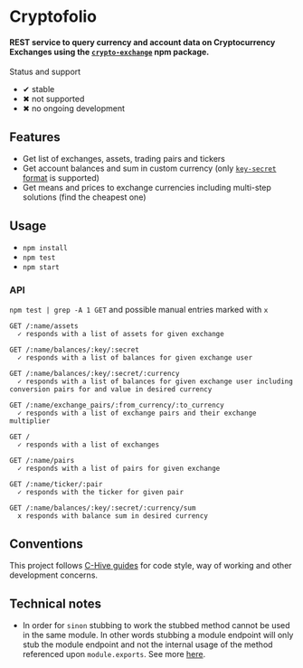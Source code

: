 # Cryptofolio

#### REST service to query currency and account data on Cryptocurrency Exchanges using the [`crypto-exchange`](https://www.npmjs.com/package/crypto-exchange) npm package.

Status and support

- &#x2714; stable
- &#x2716; not supported
- &#x2716; no ongoing development

## Features

- Get list of exchanges, assets, trading pairs and tickers
- Get account balances and sum in custom currency (only [`key-secret` format](https://www.npmjs.com/package/crypto-exchange#authenticated-methods) is supported)
- Get means and prices to exchange currencies including multi-step solutions (find the cheapest one)

## Usage

- `npm install`
- `npm test`
- `npm start`

### API

`npm test | grep -A 1 GET` and possible manual entries marked with `x`

```
GET /:name/assets
  ✓ responds with a list of assets for given exchange

GET /:name/balances/:key/:secret
  ✓ responds with a list of balances for given exchange user

GET /:name/balances/:key/:secret/:currency
  ✓ responds with a list of balances for given exchange user including conversion pairs for and value in desired currency

GET /:name/exchange_pairs/:from_currency/:to_currency
  ✓ responds with a list of exchange pairs and their exchange multiplier

GET /
  ✓ responds with a list of exchanges

GET /:name/pairs
  ✓ responds with a list of pairs for given exchange

GET /:name/ticker/:pair
  ✓ responds with the ticker for given pair

GET /:name/balances/:key/:secret/:currency/sum
  x responds with balance sum in desired currency
```

## Conventions

This project follows [C-Hive guides](https://github.com/c-hive/guides) for code style, way of working and other development concerns.

## Technical notes
- In order for `sinon` stubbing to work the stubbed method cannot be used in the same module. In other words stubbing a module endpoint will only stub the module endpoint and not the internal usage of the method referenced upon `module.exports`. See more [here](https://stackoverflow.com/a/47949094/2771889).
